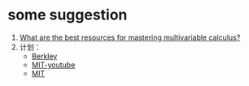 # some suggestion

1. [What are the best resources for mastering multivariable calculus?](https://www.quora.com/What-are-the-best-resources-for-mastering-multivariable-calculus)
2. 计划：
   * [Berkley](https://www.youtube.com/watch?v=cw6pHhjhKmk)
   * [MIT-youtube](https://www.youtube.com/watch?v=PxCxlsl_YwY&list=PL4C4C8A7D06566F38)
   * [MIT](http://ocw.mit.edu/courses/mathematics/18-02-multivariable-calculus-fall-2007/index.htm)

